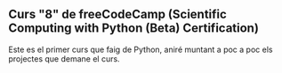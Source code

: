 ## Curs "8" de freeCodeCamp (Scientific Computing with Python (Beta) Certification)
Este es el primer curs que faig de Python, aniré muntant a poc a poc els projectes que demane el curs.
